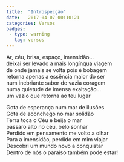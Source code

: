 ```yaml
---
title:  "Introspecção"
date:   2017-04-07 00:10:21
categories: Versos
badges:
 - type: warning
   tag: versos
---
```



Ar, céu, brisa, espaço, imensidão… <br>
deixai ser levado a mais longínqua viagem <br>
de onde jamais se volta pois é bobagem <br>
retorna apenas a essência maior do ser <br>
num inebriante sabor de vazia coragem <br>
numa quietude de imensa exaltação… <br>
um vazio que retorna ao teu lugar <br>

<!--more-->

Gota de esperança num mar de ilusões <br>
Gota de aconchego no mar solidão <br>
Terra toca o Céu e beija o mar <br>
pássaro alto no céu, belo sonhar <br>
Perdido em pensamento me volto a olhar <br>
Para a imensidão, perdido em mim viajar <br>
Descobri um mundo novo a conquistar <br>
Dentro de nós o paraíso também pode estar! <br>

